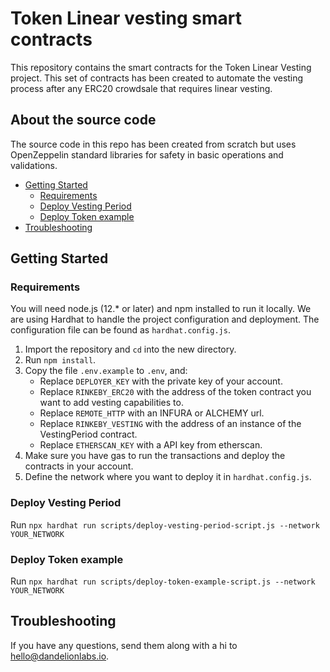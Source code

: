 # Token Linear vesting smart contracts
This repository contains the smart contracts for the Token Linear Vesting project. This set of contracts has been created to automate the vesting process after any ERC20 crowdsale that requires linear vesting.

## About the source code

The source code in this repo has been created from scratch but uses OpenZeppelin standard libraries for safety in basic operations and validations.

- [Getting Started](#getting-started)
  - [Requirements](#requirements)
  - [Deploy Vesting Period](#deploy-vesting-period)
  - [Deploy Token example](#deploy-token-example)
- [Troubleshooting](#troubleshooting)

## Getting Started

### Requirements
You will need node.js (12.* or later) and npm installed to run it locally. We are using Hardhat to handle the project configuration and deployment. The configuration file can be found as `hardhat.config.js`.

1. Import the repository and `cd` into the new directory.
2. Run `npm install`.
3. Copy the file `.env.example` to `.env`, and:
   - Replace `DEPLOYER_KEY` with the private key of your account.
   - Replace `RINKEBY_ERC20` with the address of the token contract you want to add vesting capabilities to.
   - Replace `REMOTE_HTTP` with an INFURA or ALCHEMY url.
   - Replace `RINKEBY_VESTING` with the address of an instance of the VestingPeriod contract.
   - Replace `ETHERSCAN_KEY` with a API key from etherscan.
5. Make sure you have gas to run the transactions and deploy the contracts in your account.
6. Define the network where you want to deploy it in `hardhat.config.js`.

### Deploy Vesting Period
Run `npx hardhat run scripts/deploy-vesting-period-script.js --network YOUR_NETWORK`

### Deploy Token example
Run `npx hardhat run scripts/deploy-token-example-script.js --network YOUR_NETWORK`

## Troubleshooting

If you have any questions, send them along with a hi to [hello@dandelionlabs.io](mailto:hello@dandelionlabs.io).
